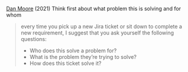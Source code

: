 
[Dan Moore](https://letterstoanewdeveloper.com/2021/01/18/think-first-about-what-problem-this-is-solving-and-for-whom/)
(2021) Think first about what problem this is solving and for whom
> every time you pick up a new Jira ticket or sit down to complete a new requirement, I suggest that you ask yourself the following questions: 
> * Who does this solve a problem for? 
> * What is the problem they’re trying to solve? 
> * How does this ticket solve it? 
